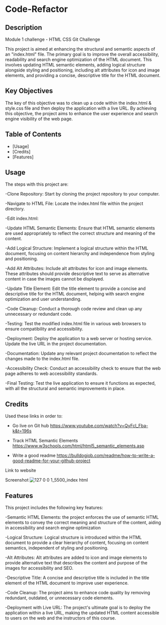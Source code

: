 # Code-Refactor

## Description
Module 1 challenge - HTML CSS Git Challenge

This project is aimed at enhancing the structural and semantic aspects of an "index.html" file. The primary goal is to improve the overall accessibility, readability and search engine optimization of the HTML document. This involves updating HTML semantic elements, adding logical structure alongside styling and positioning, including alt attributes for icon and image elements, and providing a concise, descriptive title for the HTML document.

## Key Objectives

The key of this objective was to clean up a code within the index.html & style.css file and then deploy the application with a live URL. By achieving this objective, the project aims to enhance the user experience and search engine visibility of the web page.

## Table of Contents

- [Usage]
- [Credits]
- [Features]

## Usage
The steps with this project are:

-Clone Repository: Start by cloning the project repository to your computer.

-Navigate to HTML File: Locate the index.html file within the project directory.

-Edit index.html:

-Update HTML Semantic Elements: Ensure that HTML semantic elements are used appropriately to reflect the correct structure and meaning of the content.

-Add Logical Structure: Implement a logical structure within the HTML document, focusing on content hierarchy and independence from styling and positioning.

-Add Alt Attributes: Include alt attributes for icon and image elements. These attributes should provide descriptive text to serve as alternative content in case the images cannot be displayed.

-Update Title Element: Edit the title element to provide a concise and descriptive title for the HTML document, helping with search engine optimization and user understanding.

-Code Cleanup: Conduct a thorough code review and clean up any unnecessary or redundant code.

-Testing: Test the modified index.html file in various web browsers to ensure compatibility and accessibility.

-Deployment: Deploy the application to a web server or hosting service. Update the live URL in the project documentation.

-Documentation: Update any relevant project documentation to reflect the changes made to the index.html file.

-Accessibility Check: Conduct an accessibility check to ensure that the web page adheres to web accessibility standards.

-Final Testing: Test the live application to ensure it functions as expected, with all the structural and semantic improvements in place.

## Credits
Used these links in order to:

- Go live on Git hub
https://www.youtube.com/watch?v=QyFcl_Fba-k&t=196s

- Track HTML Semantic Elements
https://www.w3schools.com/html/html5_semantic_elements.asp

- Write a good readme
https://bulldogjob.com/readme/how-to-write-a-good-readme-for-your-github-project

Link to website

Screenshot
![127 0 0 1_5500_index html](https://github.com/Domj1204/Code-Refactor/assets/148828606/d65f0201-ec34-4114-bb34-3ba392a68679)

## Features
This project includes the following key features:

-Semantic HTML Elements: the project enforces the use of semantic HTML elements to convey the correct meaning and structure of the content, aiding in accessibility and search engine optimization

-Logical Structure: Logical structure is introduced within the HTML document to provide a clear hierarchy of content, focusing on content semantics, independent of styling and positioning.

-Alt Attributes: Alt attributes are added to icon and image elements to provide alternative text that describes the content and purpose of the images for accessibility and SEO.

-Descriptive Title: A concise and descriptive title is included in the title element of the HTML document to improve user experience.

-Code Cleanup: The project aims to enhance code quality by removing redundant, outdated, or unnecessary code elements.

-Deployment with Live URL: The project's ultimate goal is to deploy the application within a live URL, making the updated HTML content accessible to users on the web and the instructors of this course.
